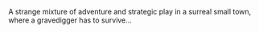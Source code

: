 A strange mixture of adventure and strategic play in a surreal small town, where a gravedigger has to survive...